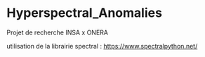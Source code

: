 # Hyperspectral_Anomalies
Projet de recherche INSA x ONERA

utilisation de la librairie spectral :
https://www.spectralpython.net/ 

